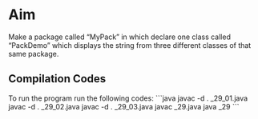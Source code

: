 # Aim
<p>
  Make a package called “MyPack” in which declare one class called “PackDemo” which displays 
the string from three different classes of that same package. 
</p>
<h2>Compilation Codes</h2>
To run the program run the following codes:
```java
javac -d . _29_01.java
javac -d . _29_02.java
javac -d . _29_03.java
javac _29.java
java _29
```
